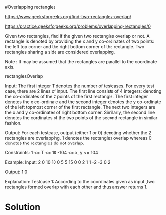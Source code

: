 #Overlapping rectangles

https://www.geeksforgeeks.org/find-two-rectangles-overlap/

https://practice.geeksforgeeks.org/problems/overlapping-rectangles/0

Given two rectangles, find if the given two rectangles overlap or not. A rectangle is denoted by providing the x and y co-ordinates of two points: the left top corner and the right bottom corner of the rectangle. Two rectangles sharing a side are considered overlapping.

Note : It may be assumed that the rectangles are parallel to the coordinate axis.

rectanglesOverlap

Input:
The first integer T denotes the number of testcases. For every test case, there are 2 lines of input. The first line consists of 4 integers: denoting the co-ordinates of the 2 points of the first rectangle. The first integer denotes the x co-ordinate and the second integer denotes the y co-ordinate of the left topmost corner of the first rectangle. The next two integers are the x and y co-ordinates of right bottom corner. Similarly, the second line denotes the cordinates of the two points of the second rectangle in similar fashion.

Output:
For each testcase, output (either 1 or 0) denoting whether the 2 rectangles are overlapping. 1 denotes the rectangles overlap whereas 0 denotes the rectangles do not overlap.

Constraints:
1 <= T <= 10
-104 <= x, y <= 104

Example:
Input:
2
0 10 10 0
5 5 15 0
0 2 1 1
-2 -3 0 2

Output:
1
0

Explanation:
Testcase 1: According to the coordinates given as input ,two rectangles formed overlap with each other and thus answer returns 1.





# Solution

```java


```
